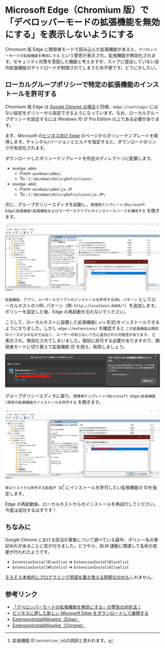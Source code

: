# Microsoft Edge（Chromium 版）で「デベロッパーモードの拡張機能を無効にする」を表示しないようにする

Chromium 版 Edge に開発者モードで読み込んだ拡張機能があると、`デベロッパーモードの拡張機能を無効にする` という警告が表示され、拡張機能が無効化されます。セキュリティ対策を意図した機能と考えますが、ストアに提出していない自作拡張機能のサイドロードが制限されてしまうため不便です。どうにかしたい。

## ローカルグループポリシーで特定の拡張機能のインストールを許可する

Chromium 版 Edge は [Google Chrome の場合](https://cloud.google.com/docs/chrome-enterprise/policies)と同様、`edge://settings/` にはない設定をポリシーから指定できるようになっています。なお、ローカルグループポリシーを設定するには Windows 10 が Pro Edition 以上である必要があります。

まず、Microsoft の[ビジネス向け Edge](https://www.microsoft.com/ja-jp/edge/business/download) のページからポリシーテンプレートを取得します。チャンネル/バージョンとビルドを指定すると、ダウンロードのリンクが有効化されます。

ダウンロードしたポリシーテンプレートを所定のディレクトリに配置します。

* `msedge.admx`
  * From: `windows\admx\`
  * To  : `C:\Windows\PolicyDefinitions\`
* `msedge.adml`
  * From: `windows\admx\ja-JP`
  * To  : `C:\Windows\PolicyDefinitions\ja-JP\`

次に、グループポリシーエディタを起動し、`管理用テンプレート\Microsoft Edge\拡張機能\拡張機能およびユーザースクリプトのインストールソースを構成する` を開きます。

![ExtensionInstallSources](EdgeExtensionInstallSources.jpg)

`拡張機能、アプリ、ユーザースクリプトのインストールを許可するURL パターン` としてローカルホストの URL パターン（例: `http://localhost:8080/*`）を追加します。ポリシーを設定した後、Edge の再起動を忘れないでください。

こうして、ローカルホストに設置した拡張機能(`.crx` 形式)をインストールできるようになりました。しかし `edge://extensions/` を確認すると `この拡張機能は既知のソースからのものではなく、ユーザーの知らないうちに追加された可能性があります。` と表示され、無効化されてしまいました。個別に許可する必要がありますので、開発者モードに切り替えて拡張機能 ID を控え、削除しましょう。

![ExtensionInstallSources2](EdgeExtensionInstallSources2.jpg)

グループポリシーエディタに戻り、`管理用テンプレート\Microsoft Edge\拡張機能\特定の拡張機能のインストールを許可する` を開きます。

![EdgeExtentionAllowList](EdgeExtentionAllowList.jpg)

`禁止リストから除外する拡張子 ID`[^1] にインストールを許可したい拡張機能の IDを指定します。

[^1]: 拡張機能 ID (`extention_id`)の誤訳と思われます。

Edge の再起動後、ローカルホストからのインストールを再試行してください。今度は成功するはずです！

## ちなみに

Google Chrome における該当の事象について調べている最中、ポリシー名の表記ゆれがあることに気が付きました。どうやら、BLM 運動に関連して名称の変更が行われたようです。

* `ExtensionInstallBlacklist` => `ExtensionInstallBlocklist`
* `ExtensionInstallWhitelist` => `ExtensionInstallAllowlist`

[そろそろ本格的にプログラミング用語を置き換える時期なのかも](https://qiita.com/Daara_y/items/c7caf39dba0e6a61e7da)しれません。

## 参考リンク

* [「デベロッパーモードの拡張機能を無効にする」の警告の対処法！](https://aprico-media.com/posts/4131)
* [ビジネスに適した新しい Microsoft Edge をダウンロードして展開する](https://www.microsoft.com/ja-jp/edge/business/download)
* [ExtensionInstallAllowlist（Edge）](https://docs.microsoft.com/en-us/DeployEdge/microsoft-edge-policies#extensioninstallallowlist)
* [ExtensionInstallAllowlist（Chrome）](https://cloud.google.com/docs/chrome-enterprise/policies?policy=ExtensionInstallAllowlist)
